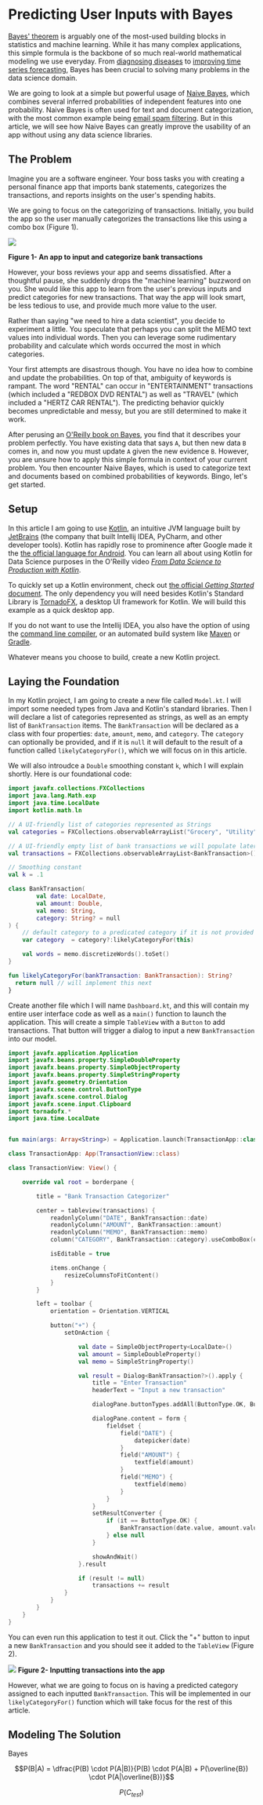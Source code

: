# Predicting User Inputs with Bayes

[Bayes' theorem](https://en.wikipedia.org/wiki/Bayes%27_theorem) is arguably one of the most-used building blocks in statistics and machine learning. While it has many complex applications, this simple formula is the backbone of so much real-world mathematical modeling we use everyday. From [diagnosing diseases](https://brilliant.org/wiki/bayesian-theory-in-science-and-math/#biomedical-test-results) to [improving time series forecasting](https://multithreaded.stitchfix.com/blog/2016/04/21/forget-arima/), Bayes has been crucial to solving many problems in the data science domain.

We are going to look at a simple but powerful usage of [Naive Bayes](https://en.wikipedia.org/wiki/Naive_Bayes_classifier), which combines several inferred probabilities of independent features into one probability. Naive Bayes is often used for text and document categorization, with the most common example being [email spam filtering](https://en.wikipedia.org/wiki/Naive_Bayes_spam_filtering). But in this article, we will see how Naive Bayes can greatly improve the usability of an app without using any data science libraries.

## The Problem

Imagine you are a software engineer. Your boss tasks you with creating a personal finance app that imports bank statements, categorizes the transactions, and reports insights on the user's spending habits.

We are going to focus on the categorizing of transactions. Initially, you build the app so the user manually categorizes the transactions like this using a combo box (Figure 1).

![](https://i.imgur.com/VOWWP6o.png)

**Figure 1- An app to input and categorize bank transactions**

However, your boss reviews your app and seems dissatisfied. After a thoughtful pause, she suddenly drops the "machine learning" buzzword on you. She would like this app to learn from the user's previous inputs and predict categories for new transactions. That way the app will look smart, be less tedious to use, and provide much more value to the user.

Rather than saying "we need to hire a data scientist", you decide to experiment a little. You speculate that perhaps you can split the MEMO text values into individual words. Then you can leverage some rudimentary probability and calculate which words occurred the most in which categories.

Your first attempts are disastrous though. You have no idea how to combine and update the probabilities. On top of that, ambiguity of keywords is rampant. The word "RENTAL" can occur in "ENTERTAINMENT" transactions (which included a "REDBOX DVD RENTAL") as well as "TRAVEL" (which included a "HERTZ CAR RENTAL"). The predicting behavior quickly becomes unpredictable and messy, but you are still determined to make it work.

After perusing an [O'Reilly book on Bayes](https://www.safaribooksonline.com/library/view/think-bayes/9781491945407/), you find that it describes your problem perfectly. You have existing data that says `A`, but then new data `B` comes in, and now you must update `A` given the new evidence `B`. However, you are unsure how to apply this simple formula in context of your current problem. You then encounter Naive Bayes, which is used to categorize text and documents based on combined probabilities of keywords. Bingo, let's get started.

## Setup

In this article I am going to use [Kotlin](https://kotlinlang.org/), an intuitive JVM language built by [JetBrains](https://www.jetbrains.com/) (the company that built Intellij IDEA, PyCharm, and other developer tools). Kotlin has rapidly rose to prominence after Google made it the [the official language for Android](https://kotlinlang.org/docs/reference/android-overview.html). You can learn all about using Kotlin for Data Science purposes in the O'Reilly video [_From Data Science to Production with Kotlin_](https://www.safaribooksonline.com/library/view/from-data-science/9781491998205/).

To quickly set up a Kotlin environment, check out [the official _Getting Started_ document](https://kotlinlang.org/docs/tutorials/getting-started.html). The only dependency you will need besides Kotlin's Standard Library is [TornadoFX](https://tornadofx.io/), a desktop UI framework for Kotlin. We will build this example as a quick desktop app.

If you do not want to use the Intellij IDEA, you also have the option of using the [command line compiler](https://kotlinlang.org/docs/tutorials/command-line.html), or an automated build system like [Maven](https://kotlinlang.org/docs/reference/using-maven.html) or [Gradle](https://kotlinlang.org/docs/reference/using-gradle.html).

Whatever means you choose to build, create a new Kotlin project.

## Laying the Foundation

In my Kotlin project, I am going to create a new file called `Model.kt`. I will import some needed types from Java and Kotlin's standard libraries. Then I will declare a list of categories represented as strings, as well as an empty list of `BankTransaction` items. The `BankTransaction` will be declared as a class with four properties: `date`, `amount`, `memo`, and `category`. The `category` can optionally be provided, and if it is `null` it will default to the result of a function called `likelyCategoryFor()`, which we will focus on in this article.

We will also introudce a `Double` smoothing constant `k`, which I will explain shortly. Here is our foundational code:

```kotlin
import javafx.collections.FXCollections
import java.lang.Math.exp
import java.time.LocalDate
import kotlin.math.ln

// A UI-friendly list of categories represented as Strings
val categories = FXCollections.observableArrayList("Grocery", "Utility", "Electronics", "Entertainment", "Coffee", "Restaurants","Travel")

// A UI-friendly empty list of bank transactions we will populate later
val transactions = FXCollections.observableArrayList<BankTransaction>()

// Smoothing constant
val k = .1

class BankTransaction(
        val date: LocalDate,
        val amount: Double,
        val memo: String,
        category: String? = null
) {
    // default category to a predicated category if it is not provided
    var category  = category?:likelyCategoryFor(this)

    val words = memo.discretizeWords().toSet()
}

fun likelyCategoryFor(bankTransaction: BankTransaction): String?
  return null // will implement this next
}
```

Create another file which I will name `Dashboard.kt`, and this will contain my entire user interface code as well as a `main()` function to launch the application. This will create a simple `TableView` with a `Button` to add transactions. That button will trigger a dialog to input a new `BankTransaction` into our model.

```kotlin
import javafx.application.Application
import javafx.beans.property.SimpleDoubleProperty
import javafx.beans.property.SimpleObjectProperty
import javafx.beans.property.SimpleStringProperty
import javafx.geometry.Orientation
import javafx.scene.control.ButtonType
import javafx.scene.control.Dialog
import javafx.scene.input.Clipboard
import tornadofx.*
import java.time.LocalDate


fun main(args: Array<String>) = Application.launch(TransactionApp::class.java, *args)

class TransactionApp: App(TransactionView::class)

class TransactionView: View() {

    override val root = borderpane {

        title = "Bank Transaction Categorizer"

        center = tableview(transactions) {
            readonlyColumn("DATE", BankTransaction::date)
            readonlyColumn("AMOUNT", BankTransaction::amount)
            readonlyColumn("MEMO", BankTransaction::memo)
            column("CATEGORY", BankTransaction::category).useComboBox(categories)

            isEditable = true

            items.onChange {
                resizeColumnsToFitContent()
            }
        }

        left = toolbar {
            orientation = Orientation.VERTICAL

            button("+") {
                setOnAction {

                    val date = SimpleObjectProperty<LocalDate>()
                    val amount = SimpleDoubleProperty()
                    val memo = SimpleStringProperty()

                    val result = Dialog<BankTransaction?>().apply {
                        title = "Enter Transaction"
                        headerText = "Input a new transaction"

                        dialogPane.buttonTypes.addAll(ButtonType.OK, ButtonType.CANCEL)

                        dialogPane.content = form {
                            fieldset {
                                field("DATE") {
                                    datepicker(date)
                                }
                                field("AMOUNT") {
                                    textfield(amount)
                                }
                                field("MEMO") {
                                    textfield(memo)
                                }
                            }
                        }
                        setResultConverter {
                            if (it == ButtonType.OK) {
                                BankTransaction(date.value, amount.value, memo.value)
                            } else null
                        }

                        showAndWait()
                    }.result

                    if (result != null)
                        transactions += result
                }
            }
        }
    }
}
```

You can even run this application to test it out. Click the "+" button to input a new `BankTransaction` and you should see it added to the `TableView` (Figure 2).

![](https://i.imgur.com/lBhtjws.png)
**Figure 2- Inputting transactions into the app**

However, what we are going to focus on is having a predicted category assigned to each inputted `BankTransaction`. This will be implemented in our `likelyCategoryFor()` function which will take focus for the rest of this article.

## Modeling The Solution

Bayes

$$P(B|A) = \dfrac{P(B) \cdot P(A|B)}{P(B) \cdot P(A|B) +
 P(\overline{B}) \cdot P(A|\overline{B})}$$

$$P(C_{test})$$
